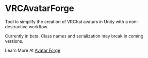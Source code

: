 # VRCAvatarForge
Tool to simplify the creation of VRChat avatars in Unity with a non-destructive workflow.

Currently in beta.  Class names and serialization may break in coming versions.

Learn More At [Avatar Forge](http://www.avatar-forge.com)

